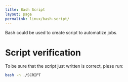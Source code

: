 ```yaml
---
title: Bash Script
layout: page
permalink: linux/bash-script/
---
```


Bash could be used to create script to automatize jobs.

# Script verification
To be sure that the script just written is correct, plese run:

``` bash
bash -n ./SCRIPT
```
